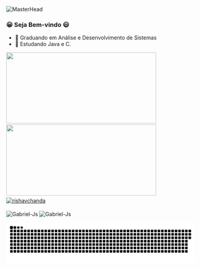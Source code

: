 ![MasterHead](https://i.pinimg.com/originals/a2/4c/b5/a24cb568fa40046f8562dbc45cea8506.gif)
### 😀 Seja Bem-vindo 😃

- 📘 Graduando em Análise e Desenvolvimento de Sistemas
- 🎈 Estudando Java e C.
<div>
  <a href="https://github.com/Ga-Rasquinho">
  <img height="190em" width="400em" src="https://github-readme-stats.vercel.app/api?username=Ga-Rasquinho&show_icons=true&theme=midnight-purple&include_all_commits=true&count_private=true"/>
  <img height="190em" width="400em" src="https://github-readme-stats.vercel.app/api/top-langs/?username=Ga-Rasquinho&layout=compact&langs_count=16&theme=midnight-purple"/>
    <img align="center" src="https://github-readme-streak-stats.herokuapp.com/?user=Ga-Rasquinho&&theme=midnight-purple" alt="rishavchanda" />
  </a>
</div>  
  <div style="display : inline_block"><br>
    <img align="center" alt="Gabriel-Js" height="30" width="30" src="https://cdn.jsdelivr.net/gh/devicons/devicon/icons/java/java-plain.svg" />
    <img align="center" alt="Gabriel-Js" height="30" width="30" src="https://cdn.jsdelivr.net/gh/devicons/devicon/icons/c/c-original.svg" />
 </div>
 
   ![Snake animation](https://github.com/Ga-Rasquinho/Ga-Rasquinho/blob/output/github-contribution-grid-snake.svg)
   
                                                                                                                                                                                                                                                  
